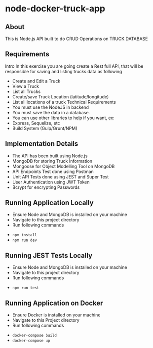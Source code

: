 # node-docker-truck-app

## About
This is Node.js API built to do CRUD Operations on TRUCK DATABASE

## Requirements
Intro
In this exercise you are going create a Rest full API, that will be responsible for saving and
listing trucks data as following
- Create and Edit a Truck
- View a Truck
- List all Trucks
- Create/save Truck Location (latitude/longitude)
- List all locations of a truck
Technical Requirements
- You must use the NodeJS in backend
- You must save the data in a database.
- You can use other libraries to help if you want, ex:
- Express, Sequelize, etc
- Build System (Gulp/Grunt/NPM)

## Implementation Details 
- The API has been built using Node.js
- MongoDB for storing Truck Information 
- Mongoose for Object Modelling Tool on MongoDB
- API Endpoints Test done using Postman
- Unit API Tests done using JEST and Super Test
- User Authentication using JWT Token
- Bcrypt for encrypting Passwords

## Running Application Locally
- Ensure Node and MongoDB is installed on your machine
- Navigate to this project directory 
- Run following commands
* ```npm install```
* ```npm run dev```

## Running JEST Tests Locally
- Ensure Node and MongoDB is installed on your machine
- Navigate to this project directory 
- Run following commands
* ```npm run test```

## Running Application on Docker
- Ensure Docker is installed on your machine
- Navigate to this Project directory
- Run following commands
* ```docker-compose build```
* ```docker-compose up```

